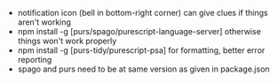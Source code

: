 - notification icon (bell in bottom-right corner) can give clues if things aren't working
- npm install -g [purs/spago/purescript-language-server] otherwise things won't work properly
- npm install -g [purs-tidy/purescript-psa] for formatting, better error reporting
- spago and purs need to be at same version as given in package.json
